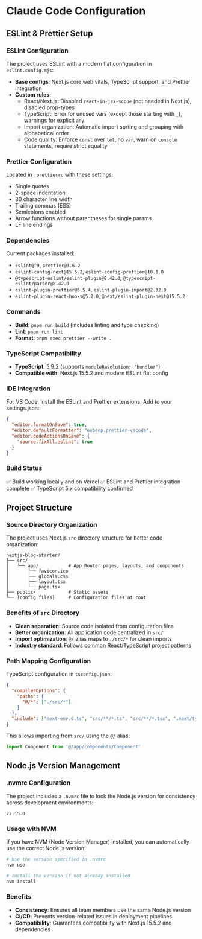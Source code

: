 # Claude Code Configuration

## ESLint & Prettier Setup

### ESLint Configuration
The project uses ESLint with a modern flat configuration in `eslint.config.mjs`:

- **Base configs**: Next.js core web vitals, TypeScript support, and Prettier integration
- **Custom rules**:
  - React/Next.js: Disabled `react-in-jsx-scope` (not needed in Next.js), disabled prop-types
  - TypeScript: Error for unused vars (except those starting with `_`), warnings for explicit `any`
  - Import organization: Automatic import sorting and grouping with alphabetical order
  - Code quality: Enforce `const` over `let`, no `var`, warn on `console` statements, require strict equality

### Prettier Configuration
Located in `.prettierrc` with these settings:
- Single quotes
- 2-space indentation  
- 80 character line width
- Trailing commas (ES5)
- Semicolons enabled
- Arrow functions without parentheses for single params
- LF line endings

### Dependencies
Current packages installed:
- `eslint@^9`, `prettier@3.6.2`
- `eslint-config-next@15.5.2`, `eslint-config-prettier@10.1.8`
- `@typescript-eslint/eslint-plugin@8.42.0`, `@typescript-eslint/parser@8.42.0`
- `eslint-plugin-prettier@5.5.4`, `eslint-plugin-import@2.32.0`
- `eslint-plugin-react-hooks@5.2.0`, `@next/eslint-plugin-next@15.5.2`

### Commands
- **Build**: `pnpm run build` (includes linting and type checking)
- **Lint**: `pnpm run lint`
- **Format**: `pnpm exec prettier --write .`

### TypeScript Compatibility
- **TypeScript**: 5.9.2 (supports `moduleResolution: "bundler"`)
- **Compatible with**: Next.js 15.5.2 and modern ESLint flat config

### IDE Integration
For VS Code, install the ESLint and Prettier extensions. Add to your settings.json:
```json
{
  "editor.formatOnSave": true,
  "editor.defaultFormatter": "esbenp.prettier-vscode",
  "editor.codeActionsOnSave": {
    "source.fixAll.eslint": true
  }
}
```

### Build Status
✅ Build working locally and on Vercel
✅ ESLint and Prettier integration complete
✅ TypeScript 5.x compatibility confirmed

## Project Structure

### Source Directory Organization
The project uses Next.js `src` directory structure for better code organization:

```
nextjs-blog-starter/
├── src/
│   └── app/           # App Router pages, layouts, and components
│       ├── favicon.ico
│       ├── globals.css
│       ├── layout.tsx
│       └── page.tsx
├── public/            # Static assets
└── [config files]     # Configuration files at root
```

### Benefits of `src` Directory
- **Clean separation**: Source code isolated from configuration files
- **Better organization**: All application code centralized in `src/`
- **Import optimization**: `@/` alias maps to `./src/*` for clean imports
- **Industry standard**: Follows common React/TypeScript project patterns

### Path Mapping Configuration
TypeScript configuration in `tsconfig.json`:
```json
{
  "compilerOptions": {
    "paths": {
      "@/*": ["./src/*"]
    }
  },
  "include": ["next-env.d.ts", "src/**/*.ts", "src/**/*.tsx", ".next/types/**/*.ts"]
}
```

This allows importing from `src/` using the `@/` alias:
```typescript
import Component from '@/app/components/Component'
```

## Node.js Version Management

### .nvmrc Configuration
The project includes a `.nvmrc` file to lock the Node.js version for consistency across development environments:

```
22.15.0
```

### Usage with NVM
If you have NVM (Node Version Manager) installed, you can automatically use the correct Node.js version:

```bash
# Use the version specified in .nvmrc
nvm use

# Install the version if not already installed
nvm install
```

### Benefits
- **Consistency**: Ensures all team members use the same Node.js version
- **CI/CD**: Prevents version-related issues in deployment pipelines
- **Compatibility**: Guarantees compatibility with Next.js 15.5.2 and dependencies